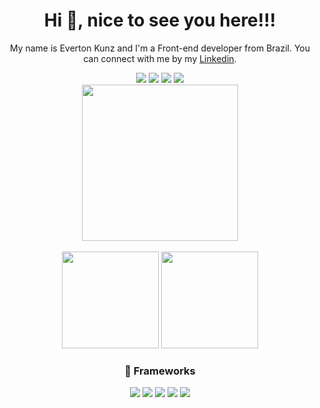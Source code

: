 <h1 align="center"> Hi 👋, nice to see you here!!! </h1>
<p align="center">My name is Everton Kunz and I'm a Front-end developer from Brazil. You can connect with me by my <a href="https://www.linkedin.com/in/evertonkunz/">Linkedin</a>.</p>

<div align="center">
  <span>
    <img src="https://img.shields.io/badge/JavaScript-323330?style=for-the-badge&logo=javascript&logoColor=F7DF1E"/>
    <img src="https://img.shields.io/badge/TypeScript-007ACC?style=for-the-badge&logo=typescript&logoColor=white"/>
    <img src="https://img.shields.io/badge/HTML5-E34F26?style=for-the-badge&logo=html5&logoColor=white"/>
    <img src="https://img.shields.io/badge/CSS3-1572B6?style=for-the-badge&logo=css3&logoColor=white"/>
  </span>
</div>
<div align="center">
  <img width="250em" src="https://i.imgur.com/oweEsmR.gif" />
</div>
</br>

<div align="center">
  <img height="155em" src="https://github-readme-stats.vercel.app/api?username=tonkunz&theme=tokyonight&show_icons=true"/>
  <img height="155em" src="https://github-readme-stats.vercel.app/api/top-langs/?username=tonkunz&layout=compact&theme=tokyonight"/>
</div>


 
<h3 align="center"> 🚀 Frameworks </h3>
<div align="center">
  <span>
    <img src="https://img.shields.io/badge/React-20232A?style=for-the-badge&logo=react&logoColor=61DAFB"/>
    <img src="https://img.shields.io/badge/Vue.js-35495E?style=for-the-badge&logo=vuedotjs&logoColor=4FC08D"/>
    <img src="https://img.shields.io/badge/Angular-DD0031?style=for-the-badge&logo=angular&logoColor=white"/>
    <img src="https://img.shields.io/badge/Tailwind_CSS-38B2AC?style=for-the-badge&logo=tailwind-css&logoColor=white"/>
    <img src="https://img.shields.io/badge/Flutter-02569B?style=for-the-badge&logo=flutter&logoColor=white"/>
  </span>
</div>

      
